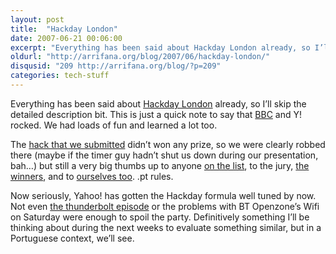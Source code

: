 ```yaml
---
layout: post
title:  "Hackday London"
date: 2007-06-21 00:06:00
excerpt: "Everything has been said about Hackday London already, so I’ll skip the detailed description bit. This is just a quick note to say that BBC and Y! rocked. We had loads of fun and learned a lot too."
oldurl: "http://arrifana.org/blog/2007/06/hackday-london/"
disqusid: "209 http://arrifana.org/blog/?p=209"
categories: tech-stuff
---
```


Everything has been said about [Hackday London][1] already, so I’ll skip the detailed description bit. This is just a quick note to say that [BBC][2] and Y! rocked. We had loads of fun and learned a lot too.

The [hack that we submitted][3] didn’t won any prize, so we were clearly robbed there (maybe if the timer guy hadn’t shut us down during our presentation, bah…) but still a very big thumbs up to anyone [on the list][4], to the jury, [the winners][5], and to [ourselves too][6]. .pt rules.

Now seriously, Yahoo! has gotten the Hackday formula well tuned by now. Not even [the thunderbolt episode][7] or the problems with BT Openzone’s Wifi on Saturday were enough to spoil the party. Definitively something I’ll be thinking about during the next weeks to evaluate something similar, but in a Portuguese context, we’ll see.


[1]: http://hackdaylondon07.backnetwork.com/
[2]: http://www.bbc.co.uk/
[3]: http://hackday.sig9.net/
[4]: http://icant.co.uk/webstandardsforbusiness/pmwiki.php/main/HackDay
[5]: http://developer.yahoo.net/hackday/2007/06/the_hack_day_london_winners_li.html
[6]: http://www.flickr.com/photos/37354253/564494434
[7]: http://videos.sapo.pt/mcWBdjEBSYl5SDTCVEUm